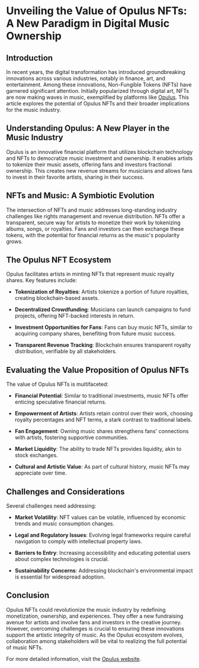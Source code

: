 # Unveiling the Value of Opulus NFTs: A New Paradigm in Digital Music Ownership

## Introduction

In recent years, the digital transformation has introduced groundbreaking innovations across various industries, notably in finance, art, and entertainment. Among these innovations, Non-Fungible Tokens (NFTs) have garnered significant attention. Initially popularized through digital art, NFTs are now making waves in music, exemplified by platforms like [Opulus](https://www.opulous.org/). This article explores the potential of Opulus NFTs and their broader implications for the music industry.

## Understanding Opulus: A New Player in the Music Industry

Opulus is an innovative financial platform that utilizes blockchain technology and NFTs to democratize music investment and ownership. It enables artists to tokenize their music assets, offering fans and investors fractional ownership. This creates new revenue streams for musicians and allows fans to invest in their favorite artists, sharing in their success.

## NFTs and Music: A Symbiotic Evolution

The intersection of NFTs and music addresses long-standing industry challenges like rights management and revenue distribution. NFTs offer a transparent, secure way for artists to monetize their work by tokenizing albums, songs, or royalties. Fans and investors can then exchange these tokens, with the potential for financial returns as the music's popularity grows.

## The Opulus NFT Ecosystem

Opulus facilitates artists in minting NFTs that represent music royalty shares. Key features include:

- **Tokenization of Royalties**: Artists tokenize a portion of future royalties, creating blockchain-based assets.
  
- **Decentralized Crowdfunding**: Musicians can launch campaigns to fund projects, offering NFT-backed interests in return.

- **Investment Opportunities for Fans**: Fans can buy music NFTs, similar to acquiring company shares, benefiting from future music success.

- **Transparent Revenue Tracking**: Blockchain ensures transparent royalty distribution, verifiable by all stakeholders.

## Evaluating the Value Proposition of Opulus NFTs

The value of Opulus NFTs is multifaceted:

- **Financial Potential**: Similar to traditional investments, music NFTs offer enticing speculative financial returns.

- **Empowerment of Artists**: Artists retain control over their work, choosing royalty percentages and NFT terms, a stark contrast to traditional labels.

- **Fan Engagement**: Owning music shares strengthens fans' connections with artists, fostering supportive communities.

- **Market Liquidity**: The ability to trade NFTs provides liquidity, akin to stock exchanges.

- **Cultural and Artistic Value**: As part of cultural history, music NFTs may appreciate over time.

## Challenges and Considerations

Several challenges need addressing:

- **Market Volatility**: NFT values can be volatile, influenced by economic trends and music consumption changes.

- **Legal and Regulatory Issues**: Evolving legal frameworks require careful navigation to comply with intellectual property laws.

- **Barriers to Entry**: Increasing accessibility and educating potential users about complex technologies is crucial.

- **Sustainability Concerns**: Addressing blockchain's environmental impact is essential for widespread adoption.

## Conclusion

Opulus NFTs could revolutionize the music industry by redefining monetization, ownership, and experiences. They offer a new fundraising avenue for artists and involve fans and investors in the creative journey. However, overcoming challenges is crucial to ensuring these innovations support the artistic integrity of music. As the Opulus ecosystem evolves, collaboration among stakeholders will be vital to realizing the full potential of music NFTs.

For more detailed information, visit the [Opulus website](https://www.opulous.org/).